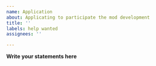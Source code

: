 ```yaml
---
name: Application
about: Applicating to participate the mod development
title: ''
labels: help wanted
assignees: ''

---
```


**Write your statements here**
